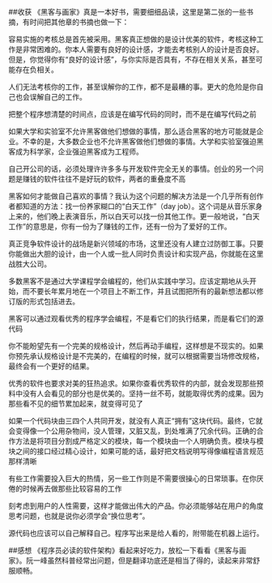 ##收获
《黑客与画家》真是一本好书，需要细细品读，这里是第二张的一些书摘，有时间把其他章的书摘也做一下：

容易实施的考核总是首先被采用。黑客真正想做的是设计优美的软件，考核这种工作是非常困难的。你本人需要有良好的设计感，才能去考核别人的设计是否良好。但是，你觉得你有“良好的设计感”，与你实际是否具有，不存在相关关系，甚至可能存在负相关。

人们无法考核你的工作，甚至误解你的工作，都不是最糟的事。更大的危险是你自己也会误解自己的工作。

把整个程序想清楚的时间点，应该是在编写代码的同时，而不是在编写代码之前

如果大学和实验室不允许黑客做他们想做的事情，那么适合黑客的地方可能就是企业。不幸的是，大多数企业也不允许黑客做他们想做的事情。大学和实验室强迫黑客成为科学家，企业强迫黑客成为工程师。

自己开公司的话，必须处理许许多多与开发软件完全无关的事情。创业的另一个问题是赚钱的软件往往不是好玩的软件，两者的重叠度不高

黑客如何才能做自己喜欢的事情？我认为这个问题的解决方法是一个几乎所有创作者都知道的方法：找一份养家糊口的“白天工作”（day job）。这个词是从音乐家身上来的，他们晚上表演音乐，所以白天可以找一份其他工作。更一般地说，“白天工作”的意思是，你有一份为了赚钱的工作，还有一份为了爱好的工作。

真正竞争软件设计的战场是新兴领域的市场，这里还没有人建立过防御工事。只要你能做出大胆的设计，由一个人或一批人同时负责设计和实现产品，你就能在这里战胜大公司。

多数黑客不是通过大学课程学会编程的，他们从实践中学习。应该定期地从头开始，而不要长年累月地在一个项目上不断工作，并且试图把所有的最新想法都以修订版的形式包括进去。

黑客可以通过观看优秀的程序学会编程，不是看它们的执行结果，而是看它们的源代码

你不能盼望先有一个完美的规格设计，然后再动手编程，这样想是不现实的。如果你预先承认规格设计是不完美的，在编程的时候，就可以根据需要当场修改规格，最终会有一个更好的结果。

优秀的软件也要求对美的狂热追求。如果你查看优秀软件的内部，就会发现那些预料中没有人会看见的部分也是优美的。坚持一丝不苟，就能取得优秀的成果。因为那些看不见的细节累加起来，就变得可见了

如果一个代码块由三四个人共同开发，就没有人真正“拥有”这块代码。最终，它就会变得像一个公用杂物间，没人管理，又脏又乱，到处堆满了冗余代码。正确的合作方法是将项目分割成严格定义的模块，每一个模块由一个人明确负责。模块与模块之间的接口经过精心设计，如果可能的话，最好把文档说明写得像编程语言规范那样清晰

有些工作需要投入巨大的热情，另一些工作则是不需要很操心的日常琐事。在你厌倦的时候再去做那些比较容易的工作

刻考虑到用户的人性需要，这样才能做出伟大的产品。你必须能够站在用户的角度思考问题，也就是说你必须学会“换位思考”。

源代码也应该可以自己解释自己。程序写出来是给人看的，附带能在机器上运行。

##感想
《程序员必读的软件架构》看起来好吃力，放松一下看看《黑客与画家》。阮一峰虽然科普经常出问题，但是翻译功底还是相当了得的，读起来非常舒服顺畅。

